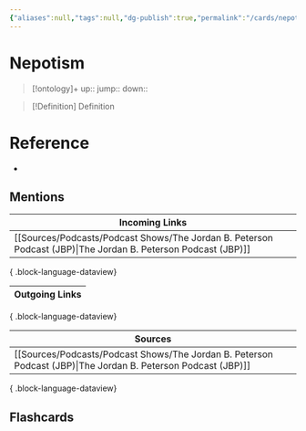 ```yaml
---
{"aliases":null,"tags":null,"dg-publish":true,"permalink":"/cards/nepotism/","dgPassFrontmatter":true}
---
```


# Nepotism

> [!ontology]+
> up:: 
> jump:: 
> down:: 

> [!Definition] Definition

# Reference

- 

## Mentions

| Incoming Links                                                                                                   |
| ---------------------------------------------------------------------------------------------------------------- |
| [[Sources/Podcasts/Podcast Shows/The Jordan B. Peterson Podcast (JBP)\|The Jordan B. Peterson Podcast (JBP)]] |

{ .block-language-dataview}

| Outgoing Links |
| -------------- |

{ .block-language-dataview}

| Sources                                                                                                          |
| ---------------------------------------------------------------------------------------------------------------- |
| [[Sources/Podcasts/Podcast Shows/The Jordan B. Peterson Podcast (JBP)\|The Jordan B. Peterson Podcast (JBP)]] |

{ .block-language-dataview}

## Flashcards